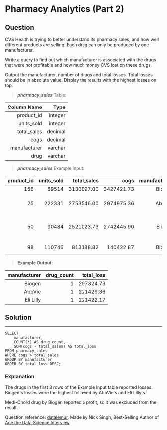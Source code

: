 # Pharmacy Analytics (Part 2)
## **Question**

CVS Health is trying to better understand its pharmacy sales, and how well different products are selling. Each drug can only be produced by one manufacturer.

Write a query to find out which manufacturer is associated with the drugs that were not profitable and how much money CVS lost on these drugs. 

Output the manufacturer, number of drugs and total losses. Total losses should be in absolute value. Display the results with the highest losses on top.

>***pharmacy_sales***  Table:

Column Name|Type|
---:|---:|
product_id|	integer
units_sold|	integer
total_sales|	decimal
cogs|	decimal
manufacturer|	varchar
drug|	varchar



>***pharmacy_sales*** Example Input:

product_id|	units_sold|	total_sales|	cogs|	manufacturer|	drug
---:|---:|---:|---:|---:|---:|
156|	89514|	3130097.00|	3427421.73|	Biogen|	Acyclovir
25|	222331|	2753546.00|	2974975.36|	AbbVie|	Lamivudine and Zidovudine
50|	90484|	2521023.73|	2742445.90|	Eli Lilly|	Dermasorb TA Complete Kit
98|	110746|	813188.82|	140422.87|	Biogen|	Medi-Chord



>**Example Output**:

manufacturer|	drug_count|	total_loss
---:|---:|---:|
Biogen|	1|	297324.73
AbbVie|	1|	221429.36
Eli Lilly|	1|	221422.17

## Solution
---
    SELECT 
        manufacturer, 
        COUNT(*) AS drug_count, 
        SUM(cogs - total_sales) AS total_loss 
    FROM pharmacy_sales
    WHERE cogs > total_sales
    GROUP BY manufacturer
    ORDER BY total_loss DESC;

    
### **Explanation**

The drugs in the first 3 rows of the Example Input table reported losses. Biogen's losses were the highest followed by AbbVie's and Eli Lilly's.

Medi-Chord drug by Biogen reported a profit, so it was excluded from the result.

Question reference: [datalemur](https://datalemur.com/).
                    Made by Nick Singh, Best-Selling Author of [Ace the Data Science Interview](https://www.amazon.com/dp/0578973839?&linkCode=sl1&tag=datalemur-20&linkId=be42c7443fa05a3c9d783fee4e6f4762&language=en_US&ref_=as_li_ss_tl)
